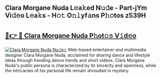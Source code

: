 ## Clara Morgane Nuda L𝚎a𝚔ed N𝚞𝚍e - Part-jYm Vi𝚍𝚎o L𝚎a𝚔s - H𝚘𝚝 O𝚗𝚕yf𝚊ns P𝚑𝚘tos z539H

# <h2><a href="http://kfeknt.oniu.top/?m=Clara+Morgane+Nuda">🔗👉 🔴 Clara Morgane Nuda P𝚑ot𝚘𝚜 V𝚒d𝚎o</a></h2>

[![Clara Morgane Nuda Nu𝚍e𝚜](https://i.imgur.com/0qMVB7G.gif)](http://kfeknt.oniu.top/?m=Clara+Morgane+Nuda)
Web-based entertainer and multimedia designer Clara Morgane Nuda, acclaimed for sharing dance and lifestyle ideas through trending dance trends and short videos. Clara Morgane Nuda's public persona is characterized by its sincerity and openness, while the intricacies of his personal life remain shrouded in mystery.  

